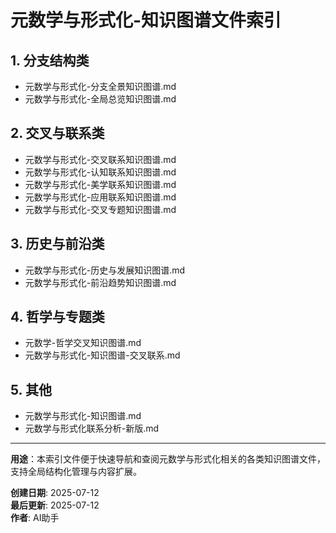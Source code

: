 # 元数学与形式化-知识图谱文件索引

## 1. 分支结构类

- 元数学与形式化-分支全景知识图谱.md
- 元数学与形式化-全局总览知识图谱.md

## 2. 交叉与联系类

- 元数学与形式化-交叉联系知识图谱.md
- 元数学与形式化-认知联系知识图谱.md
- 元数学与形式化-美学联系知识图谱.md
- 元数学与形式化-应用联系知识图谱.md
- 元数学与形式化-交叉专题知识图谱.md

## 3. 历史与前沿类

- 元数学与形式化-历史与发展知识图谱.md
- 元数学与形式化-前沿趋势知识图谱.md

## 4. 哲学与专题类

- 元数学-哲学交叉知识图谱.md
- 元数学与形式化-知识图谱-交叉联系.md

## 5. 其他

- 元数学与形式化-知识图谱.md
- 元数学与形式化联系分析-新版.md

---

**用途**：本索引文件便于快速导航和查阅元数学与形式化相关的各类知识图谱文件，支持全局结构化管理与内容扩展。

**创建日期**: 2025-07-12  
**最后更新**: 2025-07-12  
**作者**: AI助手
